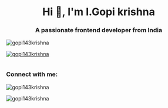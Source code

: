 <h1 align="center">Hi 👋, I'm I.Gopi krishna</h1>
<h3 align="center">A passionate frontend developer from India</h3>

<p align="left"> <img src="https://komarev.com/ghpvc/?username=gopi143krishna&label=Profile%20views&color=0e75b6&style=flat" alt="gopi143krishna" /> </p>

<p align="left"> <a href="https://github.com/ryo-ma/github-profile-trophy"><img src="https://github-profile-trophy.vercel.app/?username=gopi143krishna" alt="gopi143krishna" /></a> </p>

<p align="left"> <a href="https://twitter.com/" target="blank"><img src="https://img.shields.io/twitter/follow/?logo=twitter&style=for-the-badge" alt="" /></a> </p>

<h3 align="left">Connect with me:</h3>
<p align="left">
</p>

<p><img align="center" src="https://github-readme-stats.vercel.app/api/top-langs?username=gopi143krishna&show_icons=true&locale=en&layout=compact" alt="gopi143krishna" /></p>

<p><img align="center" src="https://github-readme-streak-stats.herokuapp.com/?user=gopi143krishna&" alt="gopi143krishna" /></p>
